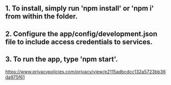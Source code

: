 
## 1. To install, simply run 'npm install' or 'npm i' from within the folder.
## 2. Configure the app/config/development.json file to include access credentials to services.
## 3. To run the app, type 'npm start'.

https://www.privacypolicies.com/privacy/view/e2115adbcdcc132a5723bb36da975f61
